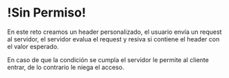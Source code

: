 # !Sin Permiso!

En este reto creamos un header personalizado, el usuario envía un request al servidor, el servidor evalua el request y resiva si contiene el header con el valor esperado.

En caso de que la condición se cumpla el servidor le permite al cliente entrar, de lo contrario le niega el acceso.
